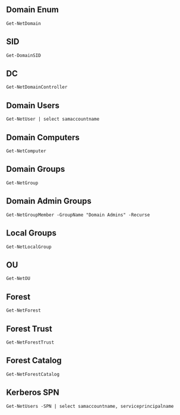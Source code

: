 ## Domain Enum

```
Get-NetDomain
```

## SID
``` 
Get-DomainSID
```

## DC
```
Get-NetDomainController
```

## Domain Users

```
Get-NetUser | select samaccountname
```

## Domain Computers

```
Get-NetComputer
```

## Domain Groups
```
Get-NetGroup
```

## Domain Admin Groups

```
Get-NetGroupMember -GroupName "Domain Admins" -Recurse
```

## Local Groups
```
Get-NetLocalGroup
```

## OU

```
Get-NetOU
```

## Forest

```
Get-NetForest
```

## Forest Trust
```
Get-NetForestTrust
```

## Forest Catalog
```
Get-NetForestCatalog
```

## Kerberos SPN
```
Get-NetUsers -SPN | select samaccountname, serviceprincipalname
```


